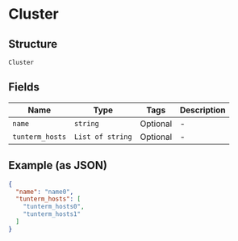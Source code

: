 
# Cluster

## Structure

`Cluster`

## Fields

| Name | Type | Tags | Description |
|  --- | --- | --- | --- |
| `name` | `string` | Optional | - |
| `tunterm_hosts` | `List of string` | Optional | - |

## Example (as JSON)

```json
{
  "name": "name0",
  "tunterm_hosts": [
    "tunterm_hosts0",
    "tunterm_hosts1"
  ]
}
```

